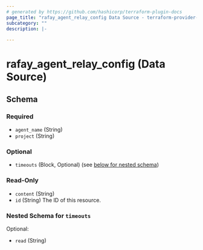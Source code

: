 ```yaml
---
# generated by https://github.com/hashicorp/terraform-plugin-docs
page_title: "rafay_agent_relay_config Data Source - terraform-provider-rafay"
subcategory: ""
description: |-
  
---
```


# rafay_agent_relay_config (Data Source)





<!-- schema generated by tfplugindocs -->
## Schema

### Required

- `agent_name` (String)
- `project` (String)

### Optional

- `timeouts` (Block, Optional) (see [below for nested schema](#nestedblock--timeouts))

### Read-Only

- `content` (String)
- `id` (String) The ID of this resource.

<a id="nestedblock--timeouts"></a>
### Nested Schema for `timeouts`

Optional:

- `read` (String)
